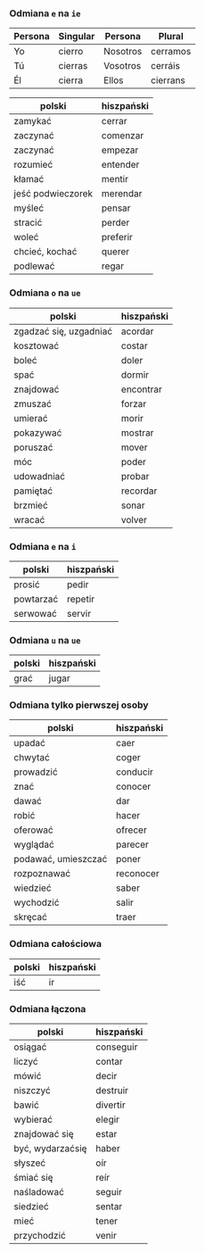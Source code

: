 ### Odmiana `e` na `ie`

Persona | Singular | Persona | Plural
--- | --- | --- | ---
Yo | cierro | Nosotros | cerramos
Tú | cierras | Vosotros | cerráis
Él | cierra | Ellos | cierrans

polski | hiszpański
--- | ---
zamykać | cerrar
zaczynać | comenzar
zaczynać | empezar
rozumieć | entender
kłamać | mentir
jeść podwieczorek | merendar
myśleć | pensar
stracić | perder
woleć | preferir
chcieć, kochać | querer
podlewać | regar

### Odmiana `o` na `ue`

polski | hiszpański
--- | ---
zgadzać się, uzgadniać | acordar
kosztować | costar
boleć | doler
spać | dormir
znajdować | encontrar
zmuszać | forzar
umierać | morir
pokazywać | mostrar
poruszać | mover
móc | poder
udowadniać | probar
pamiętać | recordar
brzmieć | sonar
wracać | volver

### Odmiana `e` na `i`

polski | hiszpański
--- | ---
prosić | pedir
powtarzać | repetir
serwować | servir

### Odmiana `u` na `ue`

polski | hiszpański
--- | ---
grać | jugar

### Odmiana tylko pierwszej osoby

polski | hiszpański
--- | ---
upadać | caer
chwytać | coger
prowadzić | conducir
znać | conocer
dawać | dar
robić | hacer
oferować | ofrecer
wyglądać | parecer
podawać, umieszczać | poner
rozpoznawać | reconocer
wiedzieć | saber
wychodzić | salir
skręcać | traer

### Odmiana całościowa

polski | hiszpański
--- | ---
iść | ir

### Odmiana łączona

polski | hiszpański
--- | ---
osiągać | conseguir
liczyć | contar
mówić | decir
niszczyć | destruir
bawić | divertir
wybierać | elegir
znajdować się | estar
być, wydarzaćsię | haber
słyszeć | oír
śmiać się | reír
naśladować | seguir
siedzieć | sentar
mieć | tener
przychodzić | venir
